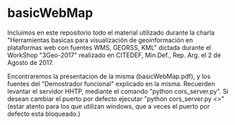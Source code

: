 # basicWebMap
Incluimos en este repositorio todo el material utilizado durante la charla "Herramientas basicas para visualización de geoinformación en plataformas web con fuentes WMS, GEORSS, KML" dictada durante el WorkShop "3Geo-2017" realizado en CITEDEF, Min.Def., Rep. Arg. el 2 de Agosto de 2017.

Encontraremos la presentacion de la misma (basicWebMap.pdf), y los fuentes del "Demostrador funcional" explicado en la misma.
Recuerden levantar el servidor HHTP, mediante el comando "python cors_server.py". 
Si desean cambiar el puerto por defecto ejecutar "python cors_server.py <<otroPuerto>>" (estar atento para los que utilizan windows, que a veces el puerto por defecto esta bloqueado.)
